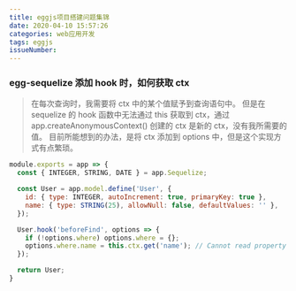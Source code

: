 ```yaml
---
title: eggjs项目搭建问题集锦
date: 2020-04-10 15:57:26
categories: web应用开发
tags: eggjs
issueNumber: 
---
```



### egg-sequelize 添加 hook 时，如何获取 ctx

> 在每次查询时，我需要将 ctx 中的某个值赋予到查询语句中。
> 但是在 sequelize 的 hook 函数中无法通过 this 获取到 ctx，通过 app.createAnonymousContext() 创建的 ctx 是新的 ctx，没有我所需要的值。
> 目前所能想到的办法，是将 ctx 添加到 options 中，但是这个实现方式有点繁琐。

```javascript
module.exports = app => {
  const { INTEGER, STRING, DATE } = app.Sequelize;

  const User = app.model.define('User', {
    id: { type: INTEGER, autoIncrement: true, primaryKey: true },
    name: { type: STRING(25), allowNull: false, defaultValues: '' },
  });

  User.hook('beforeFind', options => {
    if (!options.where) options.where = {};
    options.where.name = this.ctx.get('name'); // Cannot read property 'get' of undefined
  });

  return User;
}
```
 